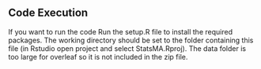 ## Code Execution

If you want to run the code Run the setup.R file to install the required packages.
The working directory should be set to the folder containing this file (in Rstudio open project and select StatsMA.Rproj).
The data folder is too large for overleaf so it is not included in the zip file.
